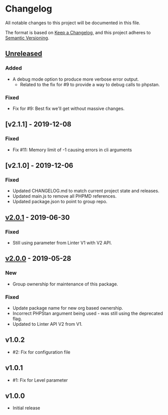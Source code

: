 # Changelog
All notable changes to this project will be documented in this file.

The format is based on [Keep a Changelog](https://keepachangelog.com/en/1.0.0/),
and this project adheres to [Semantic Versioning](https://semver.org/spec/v2.0.0.html).

## [Unreleased]
### Added
- A debug mode option to produce more verbose error output.
  - Related to the fix for #9 to provide a way to debug calls to phpstan.
### Fixed
- Fix for #9: Best fix we'll get without massive changes.

## [v2.1.1] - 2019-12-08
### Fixed
- Fix #11: Memory limit of -1 causing errors in cli arguments

## [v2.1.0] - 2019-12-06
### Fixed
- Updated CHANGELOG.md to match current project state and releases.
- Updated main.js to remove all PHPMD references.
- Updated package.json to point to group repo.

## [v2.0.1] - 2019-06-30
### Fixed
- Still using parameter from Linter V1 with V2 API.

## [v2.0.0] - 2019-05-28
### New
- Group ownership for maintenance of this package.

### Fixed
- Update package name for new org based ownership.
- Incorrect PHPStan argument being used - was still using the deprecated flag.
- Updated to Linter API V2 from V1.

## v1.0.2
- #2: Fix for configuration file

## v1.0.1
- #1: Fix for Level parameter

## v1.0.0
- Initial release

[unreleased]: https://github.com/AtomLinter/atom-linter-phpstan/compare/v2.0.1...HEAD
[v2.0.1]: https://github.com/AtomLinter/atom-linter-phpstan/compare/v2.0.0...v2.0.1
[v2.0.0]: https://github.com/AtomLinter/atom-linter-phpstan/compare/v1.0.2...v2.0.0
